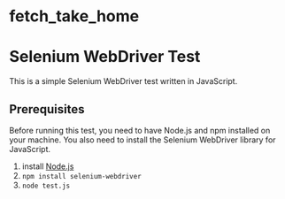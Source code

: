 # fetch_take_home
# Selenium WebDriver Test

This is a simple Selenium WebDriver test written in JavaScript.

## Prerequisites

Before running this test, you need to have Node.js and npm installed on your machine. You also need to install the Selenium WebDriver library for JavaScript.

1. install [Node.js](https://nodejs.org/en)
2. ``npm install selenium-webdriver``
3. ``node test.js``
